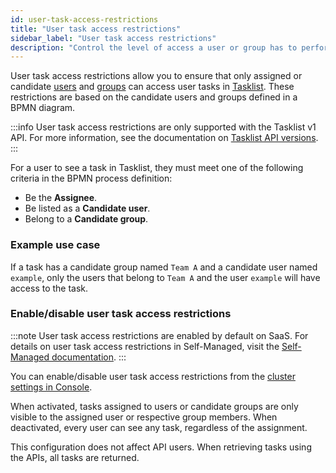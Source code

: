 ```yaml
---
id: user-task-access-restrictions
title: "User task access restrictions"
sidebar_label: "User task access restrictions"
description: "Control the level of access a user or group has to perform tasks in the system via user task access restrictions."
---
```


User task access restrictions allow you to ensure that only assigned or candidate [users](components/console/manage-organization/manage-users.md) and [groups](components/console/manage-organization/manage-user-groups.md) can access user tasks in [Tasklist](./introduction-to-tasklist.md). These restrictions are based on the candidate users and groups defined in a BPMN diagram.

:::info
User task access restrictions are only supported with the Tasklist v1 API. For more information, see the documentation on [Tasklist API versions](api-versions.md#user-task-access-restrictions-and-the-tasklist-api).
:::

For a user to see a task in Tasklist, they must meet one of the following criteria in the BPMN process definition:

- Be the **Assignee**.
- Be listed as a **Candidate user**.
- Belong to a **Candidate group**.

### Example use case

If a task has a candidate group named `Team A` and a candidate user named `example`, only the
users that belong to `Team A` and the user `example` will have access to the task.

### Enable/disable user task access restrictions

:::note
User task access restrictions are enabled by default on SaaS. For details on user task access restrictions in Self-Managed, visit the [Self-Managed documentation](../../self-managed/components/orchestration-cluster/tasklist/user-task-access-restrictions.md).
:::

You can enable/disable user task access restrictions from the [cluster settings in Console](components/console/manage-clusters/settings.md#enforce-user-task-restrictions).

When activated, tasks assigned to users or candidate groups are only visible to the assigned user or respective group members. When deactivated, every user can see any task, regardless of the assignment.

This configuration does not affect API users. When retrieving tasks using the APIs, all tasks are returned.
